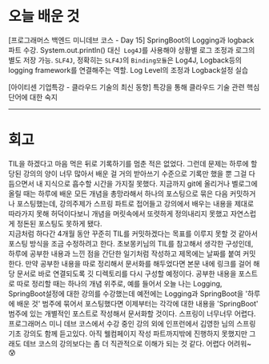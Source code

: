 # 오늘 배운 것
[프로그래머스 백엔드 미니데브 코스 - Day 15] SpringBoot의 Logging과 logback 파트 수강.
System.out.println() 대신` Log4J`를 사용해야 상황별 로그 조정과 로그의 별도 저장 가능.
`SLF4J`, 정확히는 `SLF4J`의 `Binding모듈`은 Log4J,  Logback등의 logging framework를 연결해주는 역할.
Log Level의 조정과 Logback설정 실습

[아이티센 기업특강 - 클라우드 기술의 최신 동향]
특강을 통해 클라우드 기술 관련 핵심 단어에 대한 숙지

---

# 회고
TIL을 하겠다고 마음 먹은 뒤로 기록하기를 멈춘 적은 없었다. 그런데 문제는 하루에 할당된 강의의 양이 너무 많아서 
배운 걸 거의 받아쓰기 수준으로 기록만 했을 뿐 그걸 다듬으면서 내 지식으로 흡수할 시간을 가지질 못했다. 지금까지 git에 올리거나 
벨로그에 올릴 때는 하루에 배운 모든 개념을 총망라해서 하나의 포스팅으로 묶은 다음 커밋하거나 포스팅했는데, 강의주제가 스프링 파트로 접어들고
강의에서 배우는 내용을 제대로 따라가지 못해 허덕이다보니 개념을 머릿속에서 또렷하게 정의내리지 못했고 자연스럽게 정돈된 포스팅도 못하게 됐다.  
지금처럼 하다간 4개월 동안 꾸준히 TIL를 커밋하겠다는 목표를 이루지 못할 것 같아서 포스팅 방식을 조금 수정하려고 한다.
초보몽키님의 TIL를 참고해서 생각한 구성인데, 하루에 공부한 내용과 느낀 점을 간단한 일기처럼 작성하고 제목에는 날짜를 붙여 커밋한다. 
만약 공부한 내용을 따로 정리해서 문서화를 해두었다면 본문 내에 링크를 걸어 해당 문서로 바로 연결되도록 깃 디렉토리를 다시 구성할 예정이다. 
공부한 내용을 포스트로 따로 정리할 때는 하나의 개념 위주로, 예를 들어서 오늘 나는 Logging,  SpringBoot설정에 대한 강의를 수강했는데
예전에는 Logging과 SpringBoot을 '하루에 배운 것' 범주에 묶어서 포스팅했다면 이제부터는 각각에 대한 내용을 'SpringBoot' 범주에 있는 개별적인 포스트로 작성해서 문서화할 것이다. 
스프링이 너무너무 어렵다. 프로그래머스 미니 데브 코스에서 수강 중인 강의 외에 인프런에서 김영한 님의 스프링 기초 강의도 함께 듣고있다. 
아직 웰컴페이지 작성 파트까지밖에 진행하지 못했지만 그래도 데브 코스의 강의보다는 좀 더 직관적으로 이해가 되는 것 같다. 어렵다 어려워~ 😰
